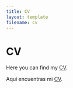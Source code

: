 ```yaml
---
title: CV
layout: template
filename: cv
--- 
```


# CV

Here you can find my [CV](https://www.dropbox.com/s/993p8rkj2pdeid8/Woo-Mora%20CV.pdf?dl=0).

Aquí encuentras mi [CV](https://www.dropbox.com/s/993p8rkj2pdeid8/Woo-Mora%20CV.pdf?dl=0).
